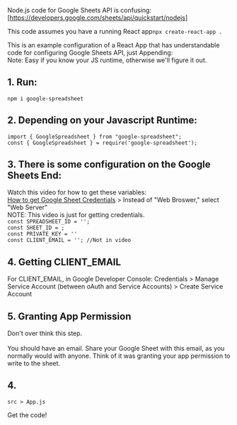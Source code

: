 Node.js code for Google Sheets API is confusing: [https://developers.google.com/sheets/api/quickstart/nodejs]

This code assumes you have a running React app`npx create-react-app .`

This is an example configuration of a React App that has understandable code for configuring Google Sheets API, just Appending: <br />
Note: Easy if you know your JS runtime, otherwise we'll figure it out.


## 1. Run:  <br /> 
`npm i google-spreadsheet`
  
## 2. Depending on your Javascript Runtime: <br />
   `import { GoogleSpreadsheet } from "google-spreadsheet";`<br />
   `const { GoogleSpreadsheet } = require('google-spreadsheet');`
   
## 3. There is some configuration on the Google Sheets End: <br /> 
Watch this video for how to get these variables: <br />
[How to get Google Sheet Credentials](https://www.youtube.com/watch?v=shctaaILCiU&t=38s&ab_channel=AnthonyBrunson) > Instead of "Web Broswer," select "Web Server"<br />
    NOTE: This video is just for getting credentials. <br />
    `const SPREADSHEET_ID = '';` <br />
    `const SHEET_ID = ;` <br />
    `const PRIVATE_KEY = ''` <br />
    `const CLIENT_EMAIL = ''; //Not in video` <br />  
   
    
    
    

## 4. Getting CLIENT_EMAIL
  For CLIENT_EMAIL, in Google Developer Console: Credentials > Manage Service Account (between oAuth and Service Accounts) > Create Service Account

## 5. Granting App Permission
  Don't over think this step. <br />  
  You should have an email. Share your Google Sheet with this email, as you normally would with anyone. Think of it was granting your app permission to write to the sheet. 
  
## 4. 
  `src > App.js`
    
  Get the code!
    
